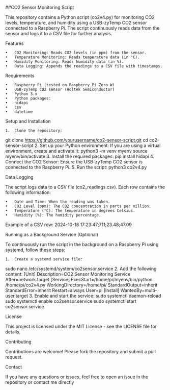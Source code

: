 ##CO2 Sensor Monitoring Script

This repository contains a Python script (co2v4.py) for monitoring CO2 levels, temperature, and humidity using a USB-zyTemp CO2 sensor connected to a Raspberry Pi. The script continuously reads data from the sensor and logs it to a CSV file for further analysis.

Features

	•	CO2 Monitoring: Reads CO2 levels (in ppm) from the sensor.
	•	Temperature Monitoring: Reads temperature data (in °C).
	•	Humidity Monitoring: Reads humidity data (in %).
	•	Data Logging: Appends the readings to a CSV file with timestamps.

Requirements

	•	Raspberry Pi (tested on Raspberry Pi Zero W)
	•	USB-zyTemp CO2 sensor (Holtek Semiconductor)
	•	Python 3.x
	•	Python packages:
	•	hidapi
	•	csv
	•	datetime

Setup and Installation

	1.	Clone the repository:
git clone https://github.com/yourusername/co2-sensor-script.git
cd co2-sensor-script
	2.	Set up your Python environment:
If you are using a virtual environment, create and activate it:
python3 -m venv myenv
source myenv/bin/activate
	3.	Install the required packages:
pip install hidapi
	4.	Connect the CO2 Sensor:
Ensure the USB-zyTemp CO2 sensor is connected to the Raspberry Pi.
	5.	Run the script:
python3 co2v4.py

Data Logging

The script logs data to a CSV file (co2_readings.csv). Each row contains the following information:

	•	Date and Time: When the reading was taken.
	•	CO2 Level (ppm): The CO2 concentration in parts per million.
	•	Temperature (°C): The temperature in degrees Celsius.
	•	Humidity (%): The humidity percentage.

Example of a CSV row:
2024-10-18 17:23:47;711;23.48;47.09

Running as a Background Service (Optional)

To continuously run the script in the background on a Raspberry Pi using systemd, follow these steps:

	1.	Create a systemd service file:
sudo nano /etc/systemd/system/co2sensor.service
	2.	Add the following content:
[Unit]
Description=CO2 Sensor Monitoring Service
After=network.target
[Service]
ExecStart=/home/pi/myenv/bin/python /home/pi/co2v4.py
WorkingDirectory=/home/pi/
StandardOutput=inherit
StandardError=inherit
Restart=always
User=pi
[Install]
WantedBy=multi-user.target
	3.	Enable and start the service:
sudo systemctl daemon-reload
sudo systemctl enable co2sensor.service
sudo systemctl start co2sensor.service

License

This project is licensed under the MIT License - see the LICENSE file for details.

Contributing

Contributions are welcome! Please fork the repository and submit a pull request.

Contact

If you have any questions or issues, feel free to open an issue in the repository or contact me directly
